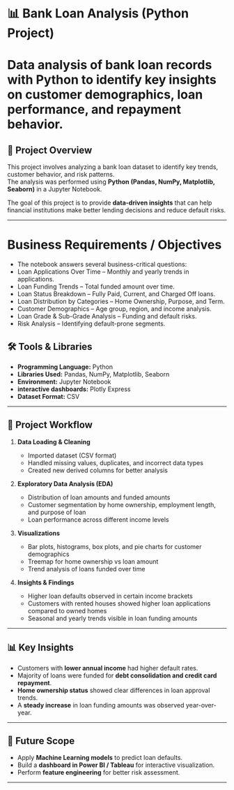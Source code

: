 
# 📊 Bank Loan Analysis (Python Project)
# Data analysis of bank loan records with Python to identify key insights on customer demographics, loan performance, and repayment behavior.

## 📌 Project Overview
This project involves analyzing a bank loan dataset to identify key trends, customer behavior, and risk patterns.  
The analysis was performed using **Python (Pandas, NumPy, Matplotlib, Seaborn)** in a Jupyter Notebook.  

The goal of this project is to provide **data-driven insights** that can help financial institutions make better lending decisions and reduce default risks.  

---

# Business Requirements / Objectives

   - The notebook answers several business-critical questions:
   - Loan Applications Over Time – Monthly and yearly trends in applications.
   - Loan Funding Trends – Total funded amount over time.
   - Loan Status Breakdown – Fully Paid, Current, and Charged Off loans.
   - Loan Distribution by Categories – Home Ownership, Purpose, and Term.
   - Customer Demographics – Age group, region, and income analysis.
   - Loan Grade & Sub-Grade Analysis – Funding and default risks.
   - Risk Analysis – Identifying default-prone segments.

## 🛠 Tools & Libraries
- **Programming Language:** Python  
- **Libraries Used:** Pandas, NumPy, Matplotlib, Seaborn  
- **Environment:** Jupyter Notebook
- **interactive dashboards:** Plotly Express
- **Dataset Format:** CSV  

---

## 📂 Project Workflow
1. **Data Loading & Cleaning**
   - Imported dataset (CSV format)
   - Handled missing values, duplicates, and incorrect data types  
   - Created new derived columns for better analysis  

2. **Exploratory Data Analysis (EDA)**
   - Distribution of loan amounts and funded amounts  
   - Customer segmentation by home ownership, employment length, and purpose of loan  
   - Loan performance across different income levels  

3. **Visualizations**
   - Bar plots, histograms, box plots, and pie charts for customer demographics  
   - Treemap for home ownership vs loan amount  
   - Trend analysis of loans funded over time  

4. **Insights & Findings**
   - Higher loan defaults observed in certain income brackets  
   - Customers with rented houses showed higher loan applications compared to owned homes  
   - Seasonal and yearly trends visible in loan funding amounts  

---

## 📊 Key Insights
- Customers with **lower annual income** had higher default rates.  
- Majority of loans were funded for **debt consolidation and credit card repayment**.  
- **Home ownership status** showed clear differences in loan approval trends.  
- A **steady increase** in loan funding amounts was observed year-over-year.  

---

## 🚀 Future Scope
- Apply **Machine Learning models** to predict loan defaults.  
- Build a **dashboard in Power BI / Tableau** for interactive visualization.  
- Perform **feature engineering** for better risk assessment.  

---


